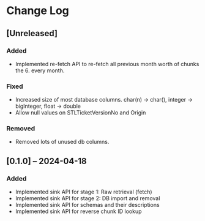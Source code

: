 # Change Log

## [Unreleased]
### Added
- Implemented re-fetch API to re-fetch all previous month worth of
  chunks the 6. every month.

### Fixed
- Increased size of most database columns. char(n) → char(), integer →
  bigInteger, float → double
- Allow null values on STLTicketVersionNo and Origin

### Removed
- Removed lots of unused db columns.

## [0.1.0] – 2024-04-18

### Added
- Implemented sink API for stage 1: Raw retrieval (fetch)
- Implemented sink API for stage 2: DB import and removal
- Implemented sink API for schemas and their descriptions
- Implemented sink API for reverse chunk ID lookup
